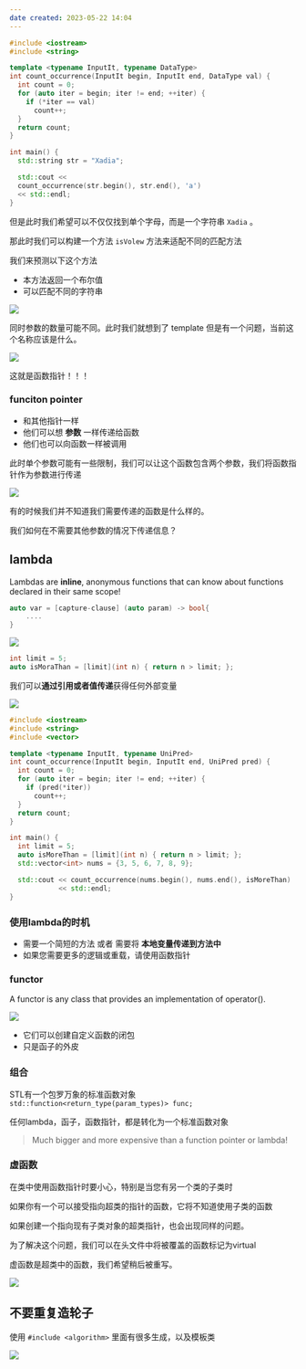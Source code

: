 ```yaml
---
date created: 2023-05-22 14:04
---
```


```cpp
#include <iostream>
#include <string>

template <typename InputIt, typename DataType>
int count_occurrence(InputIt begin, InputIt end, DataType val) {
  int count = 0;
  for (auto iter = begin; iter != end; ++iter) {
    if (*iter == val)
      count++;
  }
  return count;
}

int main() {
  std::string str = "Xadia";

  std::cout << 
  count_occurrence(str.begin(), str.end(), 'a')
  << std::endl;
}
```

但是此时我们希望可以不仅仅找到单个字母，而是一个字符串 `Xadia` 。

那此时我们可以构建一个方法 `isVolew` 方法来适配不同的匹配方法

我们来预测以下这个方法

- 本方法返回一个布尔值
- 可以匹配不同的字符串

![](https://s2.loli.net/2023/05/22/CsAV8xkIm9fKoR2.png)

同时参数的数量可能不同。此时我们就想到了 template  但是有一个问题，当前这个名称应该是什么。

![](https://s2.loli.net/2023/05/22/CzJ2jrK9nXgDOpe.png)

这就是函数指针！！！

### funciton pointer

- 和其他指针一样
- 他们可以想 **参数** 一样传递给函数
- 他们也可以向函数一样被调用

此时单个参数可能有一些限制，我们可以让这个函数包含两个参数，我们将函数指针作为参数进行传递

![](https://s2.loli.net/2023/05/22/ujEh6emHytDUacf.png)

有的时候我们并不知道我们需要传递的函数是什么样的。

我们如何在不需要其他参数的情况下传递信息？

## lambda

Lambdas are **inline**, anonymous functions that can know about functions declared in their same scope!

```cpp
auto var = [capture-clause] (auto param) -> bool{
	....
}
```


![](https://s2.loli.net/2023/05/22/B9yoSbtgMlfeUkF.png)

```cpp
int limit = 5;
auto isMoraThan = [limit](int n) { return n > limit; };
```

我们可以**通过引用或者值传递**获得任何外部变量

![](https://s2.loli.net/2023/05/22/YKc5XJzHDb2awVm.png)

```cpp
#include <iostream>
#include <string>
#include <vector>

template <typename InputIt, typename UniPred>
int count_occurrence(InputIt begin, InputIt end, UniPred pred) {
  int count = 0;
  for (auto iter = begin; iter != end; ++iter) {
    if (pred(*iter))
      count++;
  }
  return count;
}

int main() {
  int limit = 5;
  auto isMoreThan = [limit](int n) { return n > limit; };
  std::vector<int> nums = {3, 5, 6, 7, 8, 9};

  std::cout << count_occurrence(nums.begin(), nums.end(), isMoreThan)
            << std::endl;
}

```

### 使用lambda的时机

- 需要一个简短的方法 或者 需要将 **本地变量传递到方法中**
- 如果您需要更多的逻辑或重载，请使用函数指针

### functor

A functor is any class that provides an implementation of operator().

![](https://s2.loli.net/2023/05/22/HDtbhx4JSL7zlTw.png)

- 它们可以创建自定义函数的闭包
- 只是函子的外皮

### 组合

STL有一个包罗万象的标准函数对象
`std::function<return_type(param_types)> func;`

任何lambda，函子，函数指针，都是转化为一个标准函数对象

> Much bigger and more expensive than a function pointer or lambda!

### 虚函数

在类中使用函数指针时要小心，特别是当您有另一个类的子类时

如果你有一个可以接受指向超类的指针的函数，它将不知道使用子类的函数

如果创建一个指向现有子类对象的超类指针，也会出现同样的问题。

为了解决这个问题，我们可以在头文件中将被覆盖的函数标记为virtual

虚函数是超类中的函数，我们希望稍后被重写。

![](https://s2.loli.net/2023/05/22/Pv3sKtOgGpyzLBd.png)

## 不要重复造轮子

使用 `#include <algorithm>` 里面有很多生成，以及模板类

![](https://s2.loli.net/2023/05/22/dpr45flzVBEPiWF.png)